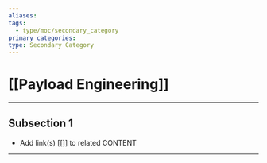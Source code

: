 ```yaml
---
aliases:
tags:
  - type/moc/secondary_category
primary categories:
type: Secondary Category
---
```

# [[Payload Engineering]]

***

## Subsection 1

* Add link(s) [[]] to related CONTENT

***

